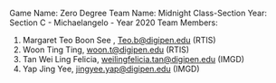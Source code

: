 Game Name: Zero Degree
Team Name: Midnight
Class-Section Year: Section C - Michaelangelo - Year 2020
Team Members: 
1. Margaret Teo Boon See , Teo.b@digipen.edu (RTIS)
2. Woon Ting Ting, woon.t@digipen.edu (RTIS)
3. Tan Wei Ling Felicia, weilingfelicia.tan@digipen.edu (IMGD)
4. Yap Jing Yee, jingyee.yap@digipen.edu (IMGD)
